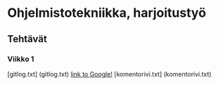 # **Ohjelmistotekniikka, harjoitustyö**
## **Tehtävät**
### **Viikko 1**
[gitlog.txt] (gitlog.txt)
 [link to Google!](http://google.com)
[komentorivi.txt] (komentorivi.txt)

